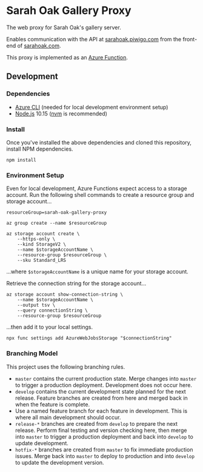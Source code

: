 # Sarah Oak Gallery Proxy
The web proxy for Sarah Oak's gallery server.

Enables communication with the API at [sarahoak.piwigo.com](https://sarahoak.piwigo.com) from the front-end of [sarahoak.com](http://sarahoak.com).

This proxy is implemented as an [Azure Function](https://azure.microsoft.com/en-us/services/functions).

## Development
### Dependencies
* [Azure CLI](https://docs.microsoft.com/en-us/cli/azure/install-azure-cli?view=azure-cli-latest) (needed for local development environment setup)
* [Node.js](https://nodejs.org) 10.15 ([nvm](https://github.com/creationix/nvm) is recommended)

### Install
Once you've installed the above dependencies and cloned this repository, install NPM dependencies.

```shell
npm install
```

### Environment Setup
Even for local development, Azure Functions expect access to a storage account. Run the following shell commands to create a resource group and storage account...
```shell
resourceGroup=sarah-oak-gallery-proxy

az group create --name $resourceGroup

az storage account create \
    --https-only \
    --kind StorageV2 \
    --name $storageAccountName \
    --resource-group $resourceGroup \
    --sku Standard_LRS
```

...where `$storageAccountName` is a unique name for your storage account.

Retrieve the connection string for the storage account...

```shell
az storage account show-connection-string \
    --name $storageAccountName \
    --output tsv \
    --query connectionString \
    --resource-group $resourceGroup
```

...then add it to your local settings.

```shell
npx func settings add AzureWebJobsStorage "$connectionString"
```

### Branching Model
This project uses the following branching rules.
* `master` contains the current production state. Merge changes into `master` to trigger a production deployment. Development does not occur here.
* `develop` contains the current development state planned for the next release. Feature branches are created from here and merged back in when the feature is complete.
* Use a named feature branch for each feature in development. This is where all main development should occur.
* `release-*` branches are created from `develop` to prepare the next release. Perform final testing and version checking here, then merge into `master` to trigger a production deployment and back into `develop` to update development.
* `hotfix-*` branches are created from `master` to fix immediate production issues. Merge back into `master` to deploy to production and into `develop` to update the development version.
